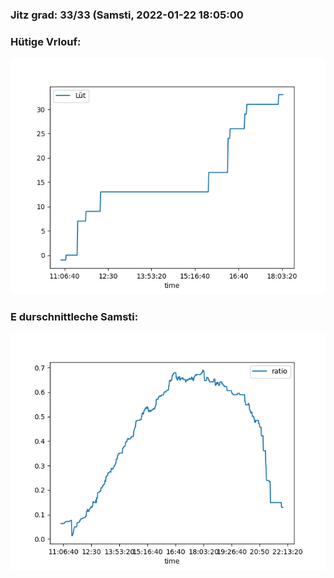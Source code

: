 ### Jitz grad: 33/33 (Samsti, 2022-01-22 18:05:00

### Hütige Vrlouf:
![Graph](Today.png)

### E durschnittleche Samsti:
![Graph](Samsti.png)